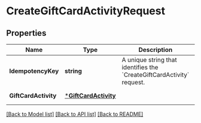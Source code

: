 # CreateGiftCardActivityRequest

## Properties
Name | Type | Description | Notes
------------ | ------------- | ------------- | -------------
**IdempotencyKey** | **string** | A unique string that identifies the &#x60;CreateGiftCardActivity&#x60; request. | [default to null]
**GiftCardActivity** | [***GiftCardActivity**](GiftCardActivity.md) |  | [default to null]

[[Back to Model list]](../README.md#documentation-for-models) [[Back to API list]](../README.md#documentation-for-api-endpoints) [[Back to README]](../README.md)

